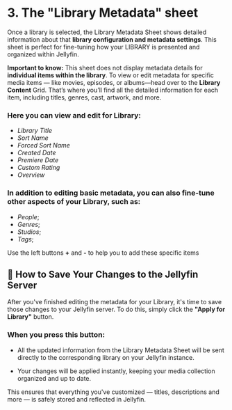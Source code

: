 
# 3. The "Library Metadata" sheet #

Once a library is selected, the Library Metadata Sheet shows detailed information about that **library configuration and metadata settings**. This sheet is perfect for fine-tuning how your LIBRARY is presented and organized within Jellyfin.

**Important to know:** This sheet does not display metadata details for **individual items within the library**. To view or edit metadata for specific media items — like movies, episodes, or albums—head over to the **Library Content** Grid. That’s where you’ll find all the detailed information for each item, including titles, genres, cast, artwork, and more.

### Here you can view and edit for Library: ###
- *Library Title*
- *Sort Name*
- *Forced Sort Name*
- *Created Date*
- *Premiere Date*
- *Custom Rating*
- *Overview*

### In addition to editing basic metadata, you can also fine-tune other aspects of your **Library**, such as: ####
- *People*;
- *Genres*;
- *Studios*;
- *Tags*;

Use the left buttons **+** and **-** to help you to add these specific items



## 💾 How to Save Your Changes to the Jellyfin Server ##

After you've finished editing the metadata for your Library, it's time to save those changes to your Jellyfin server. To do this, simply click the **"Apply for Library"** button.

### When you press this button: ###

 - All the updated information from the Library Metadata Sheet will be sent directly to the corresponding library on your Jellyfin instance.

 - Your changes will be applied instantly, keeping your media collection organized and up to date.

This ensures that everything you've customized — titles, descriptions and more — is safely stored and reflected in Jellyfin.
